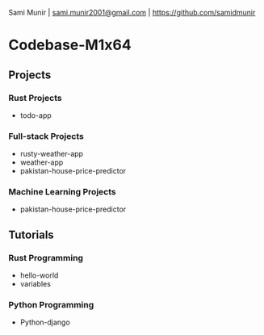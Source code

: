 Sami Munir | sami.munir2001@gmail.com | https://github.com/samidmunir
# Codebase-M1x64
## Projects
### Rust Projects
* todo-app
### Full-stack Projects
* rusty-weather-app
* weather-app
* pakistan-house-price-predictor
### Machine Learning Projects
* pakistan-house-price-predictor
## Tutorials
### Rust Programming
* hello-world
* variables
### Python Programming
* Python-django